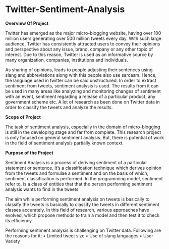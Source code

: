 # Twitter-Sentiment-Analysis

**Overview Of Project**
 
Twitter has emerged as the major micro-blogging website, having over 100 million users generating over 500 million tweets every day. With such large audience, Twitter has consistently attracted users to convey their opinions and perspective about any issue, brand, company or any other topic of interest. Due to this reason, Twitter is used as an informative source by many organization, companies, institutions and individuals.

As sharing of opinions, leads to people adjusting their sentences using slang and abbreviations along with this people also use sarcasm. Hence, the language used in twitter can be said unstructured. In order to extract sentiment from tweets, sentiment analysis is used. The results from it can be used in many areas like analyzing and monitoring changes of sentiment with an event, sentiment regarding a release of a particular product, any government scheme etc. A lot of research as been done on Twitter data in order to classify the tweets and analyze the results.

**Scope of Project**

The task of sentiment analysis, especially in the domain of micro-blogging is still in the developing stage and far from complete. This research project is only focused on general sentiment analysis. But, there is potential of work in the field of sentiment analysis partially known context. 

**Purpose of the Project**

Sentiment Analysis is a process of deriving sentiment of a particular statement or sentence. It’s a classification technique which derives opinion from the tweets and formulae a sentiment and on the basis of which, sentiment classification is performed. In the programming model, sentiment refer to, is a class of entities that that the person performing sentiment analysis wants to find in the tweets. 

The aim while performing sentiment analysis on tweets is basically to classify the tweets is basically to classify the tweets in different sentiment classes accurately. In this field of research, various approaches have evolved, which propose methods to train a model and then test it to check its efficiency.

Performing sentiment analysis is challenging on Twitter data. Following are the reasons for it:
•	Limited tweet size
•	Use of slang languages
•	User Variety

